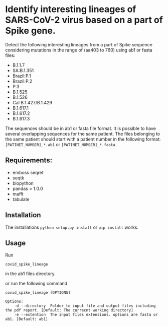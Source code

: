 # Identify interesting lineages of SARS-CoV-2 virus based on a part of Spike gene. 

Detect the following interesting lineages from a part of Spike sequence considering mutations in the range of (aa403 to 760) using ab1 or fasta files:


- B.1.1.7
- SA:B.1.351
- Brazil:P.1
- Brazil:P.2
- P.3 
- B.1.525
- B.1.526
- Cal B.1.427/B.1.429
- B.1.617.1
- B.1.617.2
- B.1.617.3


The sequences should be in ab1 or fasta file format. It is possible to have several overlapping sequences for the same patient. The files belonging to the same patient should start with a patient number in the following format:
`[PATINET_NUMBER]_*.ab1` or `[PATINET_NUMBER]_*.fasta`


## Requirements:

- emboss seqret
- seqtk
- biopython
- pandas > 1.0.0
- mafft
- tabulate

## Installation
The installations ``` python setup.py install ``` or ```pip install``` works. 

## Usage
Run 


```
covid_spike_lineage
```  


in the ab1 files directory.

or run the following command 


```
covid_spike_lineage [OPTIONS]

Options:
    -d --directory  Folder to input file and output files including the pdf report. [Default: The currecnt working directory]
    -e --extention  The input files extensions. options are fasta or ab1. [Default: ab1]
```


 
